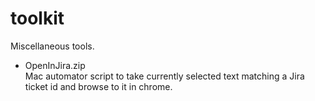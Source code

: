 # toolkit
Miscellaneous tools.

* OpenInJira.zip  
  Mac automator script to take currently selected text matching
  a Jira ticket id and browse to it in chrome.
